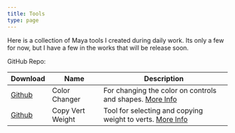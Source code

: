 ```yaml
---
title: Tools
type: page
---
```


Here is a collection of Maya tools I created during daily work. Its only a few for now, but I have a few in the works that will be release soon.

GitHub Repo:    

| Download | Name | Description |
| -------- | ---- | ----------- |
| [Github](https://github.com/shinobi3D/Rig-No-Jutsu/blob/main/jutsu/ui/ColorChangerUI.py) | Color Changer | For changing the color on controls and shapes.  [More Info](/posts/color_changer_script/)|
| [Github](https://github.com/shinobi3D/Rig-No-Jutsu/blob/main/jutsu/ui/CopyWeightToVertUI.py) | Copy Vert Weight | Tool for selecting and copying weight to verts. [More Info](/posts/copy_vert_weight_script/) |

<!-- If you appreciate any of these and are feeling generous feel free to [Donate](/donate/) -->